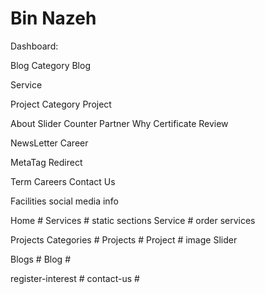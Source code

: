 # Bin Nazeh

Dashboard:

Blog Category
Blog

Service

Project Category
Project

About
Slider
Counter
Partner
Why
Certificate
Review

NewsLetter
Career

MetaTag
Redirect

Term
Careers
Contact Us

Facilities
social media
info


Home #
Services # static sections
Service # order services

Projects Categories #
Projects #
Project # image Slider

Blogs #
Blog #

register-interest #
contact-us #
